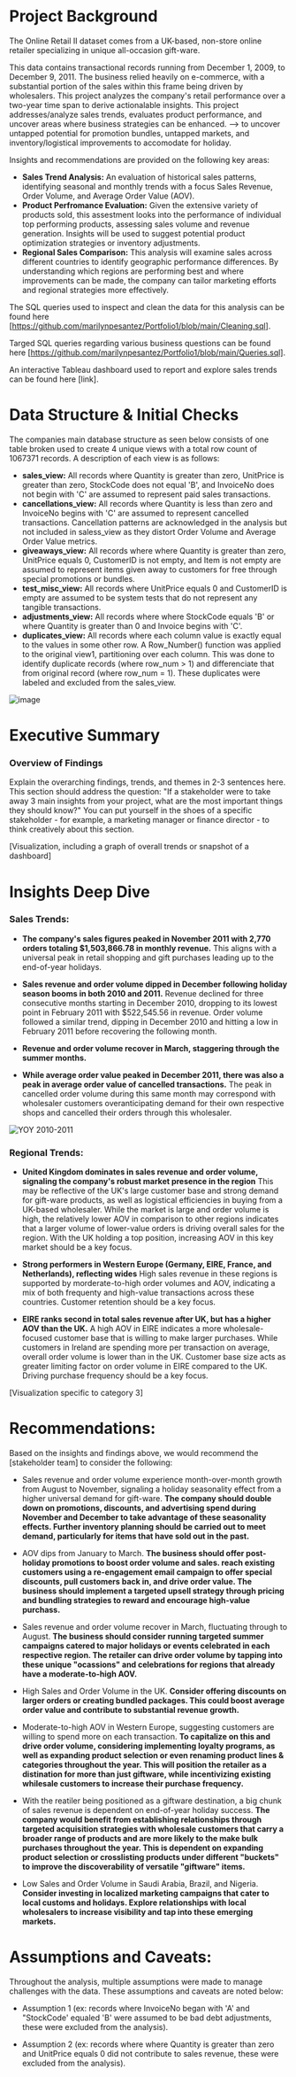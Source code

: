 # Project Background
The Online Retail II dataset comes from a UK-based, non-store online retailer specializing in unique all-occasion gift-ware. 

This data contains transactional records running from December 1, 2009, to December 9, 2011. The business relied heavily on e-commerce, with a substantial portion of the sales within this frame being driven by wholesalers. This project analyzes the company's retail performance over a two-year time span to derive actionalable insights. This project addresses/analyze sales trends, evaluates product performance, and uncover areas where business strategies can be enhanced. --> to uncover untapped potential for promotion bundles, untapped markets, and inventory/logistical improvements to accomodate for holiday.

Insights and recommendations are provided on the following key areas:

- **Sales Trend Analysis:** An evaluation of historical sales patterns, identifying seasonal and monthly trends with a focus Sales Revenue, Order Volume, and Average Order Value (AOV).
- **Product Perfromance Evaluation:** Given the extensive variety of products sold, this assestment looks into the performance of individual top performing products, assessing sales volume and revenue generation. Insights will be used to suggest potential product optimization strategies or inventory adjustments.
- **Regional Sales Comparison:** This analysis will examine sales across different countries to identify geographic performance differences. By understanding which regions are performing best and where improvements can be made, the company can tailor marketing efforts and regional strategies more effectively.

The SQL queries used to inspect and clean the data for this analysis can be found here [https://github.com/marilynpesantez/Portfolio1/blob/main/Cleaning.sql].

Targed SQL queries regarding various business questions can be found here [https://github.com/marilynpesantez/Portfolio1/blob/main/Queries.sql].

An interactive Tableau dashboard used to report and explore sales trends can be found here [link].


# Data Structure & Initial Checks

The companies main database structure as seen below consists of one table broken used to create 4 unique views with a total row count of 1067371 records. A description of each view is as follows:
- **sales_view:** All records where Quantity is greater than zero, UnitPrice is greater than zero, StockCode does not equal 'B', and InvoiceNo does not begin with 'C' are assumed to represent paid sales transactions.
- **cancellations_view:** All records where Quantity is less than zero and InvoiceNo begins with 'C' are assumed to represent cancelled transactions. Cancellation patterns are acknowledged in the analysis but not included in saless_view as they distort Order Volume and Average Order Value metrics.
- **giveaways_view:** All records where where Quantity is greater than zero, UnitPrice equals 0, CustomerID is not empty, and Item is not empty are assumed to represent items given away to customers for free through special promotions or bundles.
- **test_misc_view:** All records where UnitPrice equals 0 and CustomerID is empty are assumed to be system tests that do not represent any tangible transactions.
- **adjustments_view:** All records where where StockCode equals 'B' or where Quantity is greater than 0 and Invoice begins with 'C'.
- **duplicates_view:** All records where each column value is exactly equal to the values in some other row. A Row_Number() function was applied to the original view1, partitioning over each column. This was done to identify duplicate records (where row_num > 1) and differenciate that from original record (where row_num = 1). These duplicates were labeled and excluded from the sales_view.

![image](https://github.com/user-attachments/assets/118714a4-6836-44be-9bba-ed9fbd1fdf86)

# Executive Summary

### Overview of Findings

Explain the overarching findings, trends, and themes in 2-3 sentences here. This section should address the question: "If a stakeholder were to take away 3 main insights from your project, what are the most important things they should know?" You can put yourself in the shoes of a specific stakeholder - for example, a marketing manager or finance director - to think creatively about this section.

[Visualization, including a graph of overall trends or snapshot of a dashboard]



# Insights Deep Dive
### Sales Trends:

* **The company's sales figures peaked in November 2011 with 2,770 orders totaling $1,503,866.78 in monthly revenue.** This aligns with a universal peak in retail shopping and gift purchases leading up to the end-of-year holidays.
  
* **Sales revenue and order volume dipped in December following holiday season booms in both 2010 and 2011.** Revenue declined for three consecutive months starting in December 2010, dropping to its lowest point in February 2011 with $522,545.56 in revenue. Order volume followed a similar trend, dipping in December 2010 and hitting a low in February 2011 before recovering the following month. 
  
* **Revenue and order volume recover in March, staggering through the summer months.**
  
* **While average order value peaked in December 2011, there was also a peak in average order value of cancelled transactions.** The peak in cancelled order volume during this same month may correspond with wholesaler customers overanticipating demand for their own respective shops and cancelled their orders through this wholesaler.

![YOY 2010-2011](https://github.com/user-attachments/assets/388e0491-5b0c-4f26-84c9-786ab17133e5)



### Regional Trends:

* **United Kingdom dominates in sales revenue and order volume, signaling the company's robust market presence in the region** This may be reflective of the UK's large customer base and strong demand for gift-ware products, as well as logistical efficiencies in buying from a UK-based wholesaler. While the market is large and order volume is high, the relatively lower AOV in comparison to other regions indicates that a larger volume of lower-value orders is driving overall sales for the region. With the UK holding a top position, increasing AOV in this key market should be a key focus.
  
* **Strong performers in Western Europe (Germany, EIRE, France, and Netherlands), reflecting wides** High sales revenue in these regions is supported by morderate-to-high order volumes and AOV, indicating a mix of both frequenty and high-value transactions across these countries. Customer retention should be a key focus. 
  
* **EIRE ranks second in total sales revenue after UK, but has a higher AOV than the UK.** A high AOV in EIRE indicates a more wholesale-focused customer base that is willing to make larger purchases. While customers in Ireland are spending more per transaction on average, overall order volume is lower than in the UK. Customer base size acts as greater limiting factor on order volume in EIRE compared to the UK. Driving purchase frequency should be a key focus.


[Visualization specific to category 3]



# Recommendations:

Based on the insights and findings above, we would recommend the [stakeholder team] to consider the following: 

* Sales revenue and order volume experience month-over-month growth from August to November, signaling a holiday seasonality effect from a higher universal demand for gift-ware. **The company should double down on promotions, discounts, and advertising spend during November and December to take advantage of these seasonality effects. Further inventory planning should be carried out to meet demand, particularly for items that have sold out in the past.**
  
* AOV dips from January to March. **The business should offer post-holiday promotions to boost order volume and sales. reach existing customers using a re-engagement email campaign to offer special discounts, pull customers back in, and drive order value. The business should implement a targeted upsell strategy through pricing and bundling strategies to reward and encourage high-value purchass.**
  
* Sales revenue and order volume recover in March, fluctuating through to August. **The business should consider running targeted summer campaigns catered to major holidays or events celebrated in each respective region. The retailer can drive order volume by tapping into these unique "ocassions" and celebrations for regions that already have a moderate-to-high AOV.**
  
* High Sales and Order Volume in the UK. **Consider offering discounts on larger orders or creating bundled packages. This could boost average order value and contribute to substantial revenue growth.**
  
* Moderate-to-high AOV in Western Europe, suggesting customers are willing to spend more on each transaction. **To capitalize on this and drive order volume, considering implementing loyalty programs, as well as expanding product selection or even renaming product lines & categories throughout the year. This will position the retailer as a distination for more than just giftware, while incentivizing existing whilesale customers to increase their purchase frequency.**

* With the reatiler being positioned as a giftware destination, a big chunk of sales revenue is dependent on end-of-year holiday success. **The company would  benefit from establishing relationships through targeted acquisition strategies with wholesale customers that carry a broader range of products and are more likely to the make bulk purchases throughout the year. This is dependent on expanding product selection or crosslisting products under different "buckets" to improve the discoverability of versatile "giftware" items.**

* Low Sales and Order Volume in Saudi Arabia, Brazil, and Nigeria. **Consider investing in localized marketing campaigns that cater to local customs and holidays. Explore relationships with local wholesalers to increase visibility and tap into these emerging markets.**

# Assumptions and Caveats:

Throughout the analysis, multiple assumptions were made to manage challenges with the data. These assumptions and caveats are noted below:

* Assumption 1 (ex: records where InvoiceNo began with 'A' and "StockCode' equaled 'B' were assumed to be bad debt adjustments, these were excluded from the analysis).
  
* Assumption 2 (ex: records where where Quantity is greater than zero and UnitPrice equals 0 did not contribute to sales revenue, these were excluded from the analysis). 
